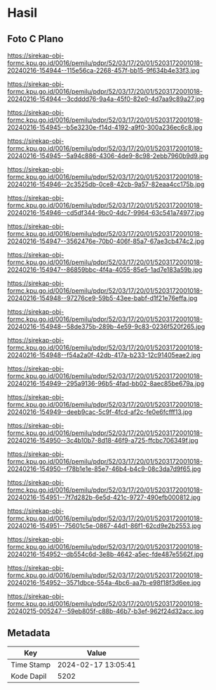 # Hasil

## Foto C Plano

https://sirekap-obj-formc.kpu.go.id/0016/pemilu/pdpr/52/03/17/20/01/5203172001018-20240216-154944--115e56ca-2268-457f-bb15-9f634b4e33f3.jpg

https://sirekap-obj-formc.kpu.go.id/0016/pemilu/pdpr/52/03/17/20/01/5203172001018-20240216-154944--3cdddd76-9a4a-45f0-82e0-4d7aa9c89a27.jpg

https://sirekap-obj-formc.kpu.go.id/0016/pemilu/pdpr/52/03/17/20/01/5203172001018-20240216-154945--b5e3230e-f14d-4192-a9f0-300a236ec6c8.jpg

https://sirekap-obj-formc.kpu.go.id/0016/pemilu/pdpr/52/03/17/20/01/5203172001018-20240216-154945--5a94c886-4306-4de9-8c98-2ebb7960b9d9.jpg

https://sirekap-obj-formc.kpu.go.id/0016/pemilu/pdpr/52/03/17/20/01/5203172001018-20240216-154946--2c3525db-0ce8-42cb-9a57-82eaa4cc175b.jpg

https://sirekap-obj-formc.kpu.go.id/0016/pemilu/pdpr/52/03/17/20/01/5203172001018-20240216-154946--cd5df344-9bc0-4dc7-9964-63c541a74977.jpg

https://sirekap-obj-formc.kpu.go.id/0016/pemilu/pdpr/52/03/17/20/01/5203172001018-20240216-154947--3562476e-70b0-406f-85a7-67ae3cb474c2.jpg

https://sirekap-obj-formc.kpu.go.id/0016/pemilu/pdpr/52/03/17/20/01/5203172001018-20240216-154947--86859bbc-4f4a-4055-85e5-1ad7e183a59b.jpg

https://sirekap-obj-formc.kpu.go.id/0016/pemilu/pdpr/52/03/17/20/01/5203172001018-20240216-154948--97276ce9-59b5-43ee-babf-d1f21e76effa.jpg

https://sirekap-obj-formc.kpu.go.id/0016/pemilu/pdpr/52/03/17/20/01/5203172001018-20240216-154948--58de375b-289b-4e59-9c83-0236f520f265.jpg

https://sirekap-obj-formc.kpu.go.id/0016/pemilu/pdpr/52/03/17/20/01/5203172001018-20240216-154948--f54a2a0f-42db-417a-b233-12c91405eae2.jpg

https://sirekap-obj-formc.kpu.go.id/0016/pemilu/pdpr/52/03/17/20/01/5203172001018-20240216-154949--295a9136-96b5-4fad-bb02-8aec85be679a.jpg

https://sirekap-obj-formc.kpu.go.id/0016/pemilu/pdpr/52/03/17/20/01/5203172001018-20240216-154949--deeb9cac-5c9f-4fcd-af2c-fe0e6fcfff13.jpg

https://sirekap-obj-formc.kpu.go.id/0016/pemilu/pdpr/52/03/17/20/01/5203172001018-20240216-154950--3c4b10b7-8d18-46f9-a725-ffcbc706349f.jpg

https://sirekap-obj-formc.kpu.go.id/0016/pemilu/pdpr/52/03/17/20/01/5203172001018-20240216-154950--f78b1e1e-85e7-46b4-b4c9-08c3da7d9f65.jpg

https://sirekap-obj-formc.kpu.go.id/0016/pemilu/pdpr/52/03/17/20/01/5203172001018-20240216-154951--7f7d282b-6e5d-421c-9727-490efb000812.jpg

https://sirekap-obj-formc.kpu.go.id/0016/pemilu/pdpr/52/03/17/20/01/5203172001018-20240216-154951--75601c5e-0867-44d1-86f1-62cd9e2b2553.jpg

https://sirekap-obj-formc.kpu.go.id/0016/pemilu/pdpr/52/03/17/20/01/5203172001018-20240216-154952--db554c6d-3e8b-4642-a5ec-fde487e5562f.jpg

https://sirekap-obj-formc.kpu.go.id/0016/pemilu/pdpr/52/03/17/20/01/5203172001018-20240216-154952--3571dbce-554a-4bc6-aa7b-e98f18f3d6ee.jpg

https://sirekap-obj-formc.kpu.go.id/0016/pemilu/pdpr/52/03/17/20/01/5203172001018-20240215-005247--59eb805f-c88b-46b7-b3ef-962f24d32acc.jpg


## Metadata

| Key        | Value               |
| ---------- | ------------------- |
| Time Stamp | 2024-02-17 13:05:41 |
| Kode Dapil | 5202                |



